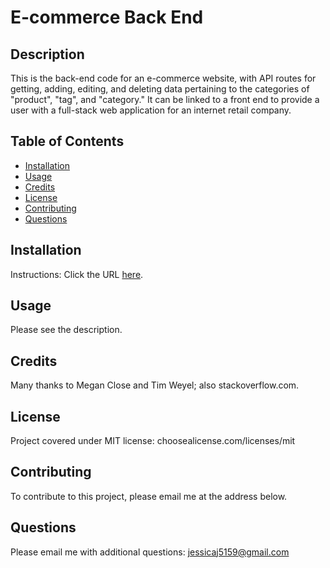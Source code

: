 # E-commerce Back End 

## Description
This is the back-end code for an e-commerce website, with API routes for getting, adding, editing, and deleting data pertaining to the categories of "product", "tag", and "category." It can be linked to a front end to provide a user with a full-stack web application for an internet retail company. 

## Table of Contents
* [Installation](#installation)
* [Usage](#usage)
* [Credits](#credits)
* [License](#license)
* [Contributing](#contributing)
* [Questions](#Questions)
  

## Installation
Instructions:
Click the URL [here]().

## Usage
Please see the description.

## Credits
Many thanks to Megan Close and Tim Weyel; also stackoverflow.com.

## License
Project covered under MIT license: choosealicense.com/licenses/mit

## Contributing
To contribute to this project, please email me at the address below. 

## Questions  

Please email me with additional questions: jessicaj5159@gmail.com